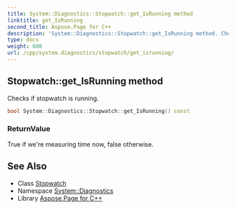 ```yaml
---
title: System::Diagnostics::Stopwatch::get_IsRunning method
linktitle: get_IsRunning
second_title: Aspose.Page for C++
description: 'System::Diagnostics::Stopwatch::get_IsRunning method. Checks if stopwatch is running in C++.'
type: docs
weight: 600
url: /cpp/system.diagnostics/stopwatch/get_isrunning/
---
```

## Stopwatch::get_IsRunning method


Checks if stopwatch is running.

```cpp
bool System::Diagnostics::Stopwatch::get_IsRunning() const
```


### ReturnValue

True if we're measuring time now, false otherwise.

## See Also

* Class [Stopwatch](../)
* Namespace [System::Diagnostics](../../)
* Library [Aspose.Page for C++](../../../)
